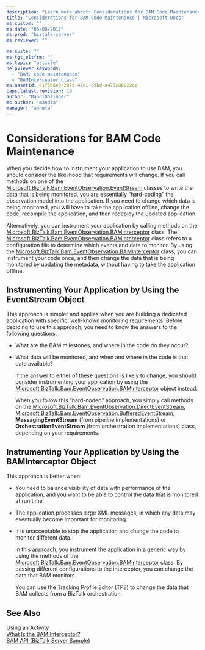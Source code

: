```yaml
---
description: "Learn more about: Considerations for BAM Code Maintenance"
title: "Considerations for BAM Code Maintenance | Microsoft Docs"
ms.custom: ""
ms.date: "06/08/2017"
ms.prod: "biztalk-server"
ms.reviewer: ""

ms.suite: ""
ms.tgt_pltfrm: ""
ms.topic: "article"
helpviewer_keywords: 
  - "BAM, code maintenance"
  - "BAMInterceptor class"
ms.assetid: e1f1d8e0-207c-47e1-b9bd-a473c86922ce
caps.latest.revision: 19
author: "MandiOhlinger"
ms.author: "mandia"
manager: "anneta"
---
```

# Considerations for BAM Code Maintenance

When you decide how to instrument your application to use BAM, you should consider the likelihood that requirements will change. If you call methods on one of the [Microsoft.BizTalk.Bam.EventObservation.EventStream](/dotnet/api/microsoft.biztalk.bam.eventobservation.eventstream) classes to write the data that is being monitored, you are essentially “hard-coding” the observation model into the application. If you need to change which data is being monitored, you will have to take the application offline, change the code, recompile the application, and then redeploy the updated application.  
  
 Alternatively, you can instrument your application by calling methods on the [Microsoft.BizTalk.Bam.EventObservation.BAMInterceptor](/dotnet/api/microsoft.biztalk.bam.eventobservation.baminterceptor) class. The [Microsoft.BizTalk.Bam.EventObservation.BAMInterceptor](/dotnet/api/microsoft.biztalk.bam.eventobservation.baminterceptor) class refers to a configuration file to determine which events and data to monitor. By using the [Microsoft.BizTalk.Bam.EventObservation.BAMInterceptor](/dotnet/api/microsoft.biztalk.bam.eventobservation.baminterceptor) class, you can instrument your code once, and then change the data that is being monitored by updating the metadata, without having to take the application offline.  
  
## Instrumenting Your Application by Using the EventStream Object  
 This approach is simpler and applies when you are building a dedicated application with specific, well-known monitoring requirements. Before deciding to use this approach, you need to know the answers to the following questions:  
  
- What are the BAM milestones, and where in the code do they occur?  
  
- What data will be monitored, and when and where in the code is that data available?  
  
  If the answer to either of these questions is likely to change, you should consider instrumenting your application by using the [Microsoft.BizTalk.Bam.EventObservation.BAMInterceptor](/dotnet/api/microsoft.biztalk.bam.eventobservation.baminterceptor) object instead.  
  
  When you follow this “hard-coded” approach, you simply call methods on the [Microsoft.BizTalk.Bam.EventObservation.DirectEventStream](/dotnet/api/microsoft.biztalk.bam.eventobservation.directeventstream), [Microsoft.BizTalk.Bam.EventObservation.BufferedEventStream](/dotnet/api/microsoft.biztalk.bam.eventobservation.bufferedeventstream), **MessagingEventStream** (from pipeline implementations) or **OrchestrationEventStream** (from orchestration implementations) class, depending on your requirements.  
  
## Instrumenting Your Application by Using the BAMInterceptor Object  
 This approach is better when:  
  
- You need to balance visibility of data with performance of the application, and you want to be able to control the data that is monitored at run time.  
  
- The application processes large XML messages, in which any data may eventually become important for monitoring.  
  
- It is unacceptable to stop the application and change the code to monitor different data.  
  
  In this approach, you instrument the application in a generic way by using the methods of the [Microsoft.BizTalk.Bam.EventObservation.BAMInterceptor](/dotnet/api/microsoft.biztalk.bam.eventobservation.baminterceptor) class. By passing different configurations to the interceptor, you can change the data that BAM monitors.  
  
  You can use the Tracking Profile Editor (TPE) to change the data that BAM collects from a BizTalk orchestration.  
  
## See Also  
 [Using an Activity](../core/using-an-activity.md)   
 [What Is the BAM Interceptor?](../core/what-is-the-bam-interceptor.md)   
 [BAM API (BizTalk Server Sample)](../core/bam-api-biztalk-server-sample.md)
